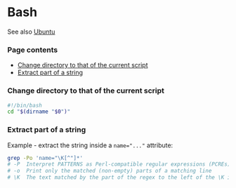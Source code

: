 # Bash

See also [Ubuntu](../ubuntu/README.md)

### Page contents

 - [Change directory to that of the current script](#change-directory-to-that-of-the-current-script)
 - [Extract part of a string](#extract-part-of-a-string)

### Change directory to that of the current script

```bash
#!/bin/bash
cd "$(dirname "$0")"
```

### Extract part of a string

Example - extract the string inside a `name="..."` attribute:
```bash
grep -Po 'name="\K[^"]*'
# -P  Interpret PATTERNS as Perl-compatible regular expressions (PCREs)
# -o  Print only the matched (non-empty) parts of a matching line
# \K  The text matched by the part of the regex to the left of the \K is omitted from the overall regex match
```

